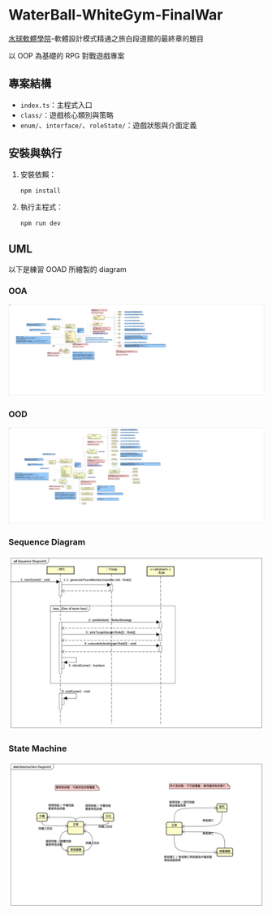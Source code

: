 # WaterBall-WhiteGym-FinalWar

[水球軟體學院](https://waterballsa.tw/design-pattern/)-軟體設計模式精通之旅白段道館的最終章的題目

以 OOP 為基礎的 RPG 對戰遊戲專案

## 專案結構
- `index.ts`：主程式入口
- `class/`：遊戲核心類別與策略
- `enum/`、`interface/`、`roleState/`：遊戲狀態與介面定義

## 安裝與執行
1. 安裝依賴：
   ```sh
   npm install
   ```
2. 執行主程式：
   ```sh
   npm run dev
   ```

## UML

以下是練習 OOAD 所繪製的 diagram

### OOA
![alt text](OOA.jpg)
### OOD
![OOD](OOD.jpg)
### Sequence Diagram
![SD](SD.jpg)
### State Machine
![SM](SM.jpg)

